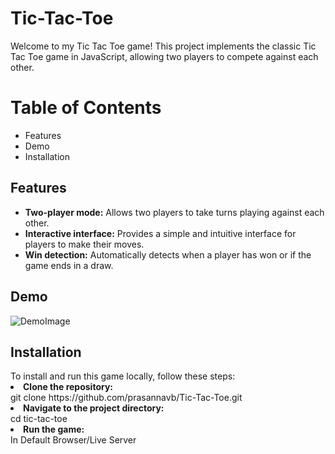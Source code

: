# Tic-Tac-Toe
<p>Welcome to my Tic Tac Toe game! This project implements the classic Tic Tac Toe game in JavaScript, allowing two players to compete against each other.</p>

<h1>Table of Contents</h1>
<ul>
  <li>Features</li>
  <li>Demo</li>
  <li>Installation</li>
</ul>
<h2>Features</h2>
<ul>
  <li><b>Two-player mode:</b> Allows two players to take turns playing against each other.</li>
  <li><b>Interactive interface:</b> Provides a simple and intuitive interface for players to make their moves.</li>
  <li><b>Win detection:</b> Automatically detects when a player has won or if the game ends in a draw.</li>
</ul>
<h2>Demo</h2>
<img src='' alt='DemoImage'/>
<h2>Installation</h2>
<span>To install and run this game locally, follow these steps:</span>
<li><b>Clone the repository:</b></li>
<span>git clone https://github.com/prasannavb/Tic-Tac-Toe.git</span><br/>
<li><b>Navigate to the project directory:</b></li>
<span>cd tic-tac-toe</span><br/>
<li><b>Run the game:</b></li>
<span>In Default Browser/Live Server</span>
